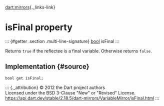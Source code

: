 [dart:mirrors](../../dart-mirrors/dart-mirrors-library){._links-link}

isFinal property
================

::: {#getter .section .multi-line-signature}
[bool](../../dart-core/bool-class) isFinal
:::

Returns `true` if the reflectee is a final variable. Otherwise returns
`false`.

Implementation {#source}
--------------

``` {.language-dart data-language="dart"}
bool get isFinal;
```

::: {._attribution}
© 2012 the Dart project authors\
Licensed under the BSD 3-Clause \"New\" or \"Revised\" License.\
<https://api.dart.dev/stable/2.18.5/dart-mirrors/VariableMirror/isFinal.html>
:::
